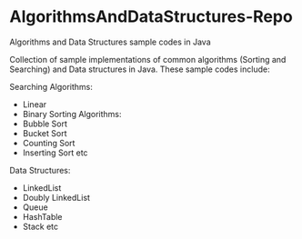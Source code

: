 # AlgorithmsAndDataStructures-Repo
Algorithms and Data Structures sample codes in Java 

Collection of sample implementations of common algorithms (Sorting and Searching) and Data structures 
in Java. 
These sample codes include: 

Searching Algorithms:
- Linear 
- Binary
Sorting Algorithms:
- Bubble Sort 
- Bucket Sort
- Counting Sort 
- Inserting Sort etc 

Data Structures: 
- LinkedList 
- Doubly LinkedList 
- Queue
- HashTable 
- Stack etc 
